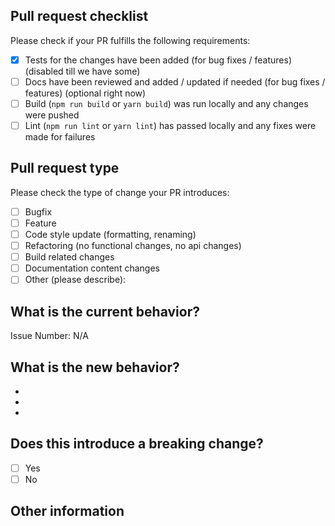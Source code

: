 <!-- Please refer to our contributing documentation for any questions on submitting a pull request, or let us know here if you need any help: https://github.com/ModusCreateOrg/gimbal/blob/master/.github/CONTRIBUTING.md -->

## Pull request checklist

Please check if your PR fulfills the following requirements:

- [x] Tests for the changes have been added (for bug fixes / features) (disabled till we have some)
- [ ] Docs have been reviewed and added / updated if needed (for bug fixes / features) (optional right now)
- [ ] Build (`npm run build` or `yarn build`) was run locally and any changes were pushed
- [ ] Lint (`npm run lint` or `yarn lint`) has passed locally and any fixes were made for failures

## Pull request type

<!-- Please do not submit updates to dependencies unless it fixes an issue. -->

<!-- Please try to limit your pull request to one type, submit multiple pull requests if needed. -->

Please check the type of change your PR introduces:

- [ ] Bugfix
- [ ] Feature
- [ ] Code style update (formatting, renaming)
- [ ] Refactoring (no functional changes, no api changes)
- [ ] Build related changes
- [ ] Documentation content changes
- [ ] Other (please describe):

## What is the current behavior?

<!-- Please describe the current behavior that you are modifying, or link to a relevant issue. -->

Issue Number: N/A

## What is the new behavior?

<!-- Please describe the behavior or changes that are being added by this PR. -->

- 
- 
- 

## Does this introduce a breaking change?

- [ ] Yes
- [ ] No

<!-- If this introduces a breaking change, please describe the impact and migration path for existing applications below. -->

## Other information

<!-- Any other information that is important to this PR such as screenshots of how the component looks before and after the change. -->
